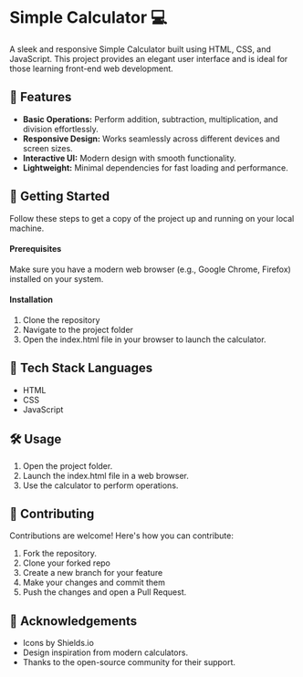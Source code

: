 # Simple Calculator 💻
A sleek and responsive Simple Calculator built using HTML, CSS, and JavaScript. This project provides an elegant user interface and is ideal for those learning front-end web development.

## 🌟 Features
- **Basic Operations:** Perform addition, subtraction, multiplication, and division effortlessly.
- **Responsive Design:** Works seamlessly across different devices and screen sizes.
- **Interactive UI:** Modern design with smooth functionality.
- **Lightweight:** Minimal dependencies for fast loading and performance.
## 🚀 Getting Started
Follow these steps to get a copy of the project up and running on your local machine.

#### Prerequisites
Make sure you have a modern web browser (e.g., Google Chrome, Firefox) installed on your system.
#### Installation
1. Clone the repository
2. Navigate to the project folder
3. Open the index.html file in your browser to launch the calculator.

## 🎨 Tech Stack Languages	
- HTML	
- CSS	
- JavaScript

## 🛠️ Usage
1. Open the project folder.
2. Launch the index.html file in a web browser.
3. Use the calculator to perform operations.

## 🤝 Contributing
Contributions are welcome! Here's how you can contribute:
1. Fork the repository.
2. Clone your forked repo
3. Create a new branch for your feature
4. Make your changes and commit them
5. Push the changes and open a Pull Request.

## 📢 Acknowledgements
* Icons by Shields.io
* Design inspiration from modern calculators.
* Thanks to the open-source community for their support.

